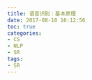 ```yaml
---
title: 语音识别：基本原理
date: 2017-08-18 16:12:56
toc: true
categories:
- CS
- NLP
- SR
tags:
- SR
---
```


